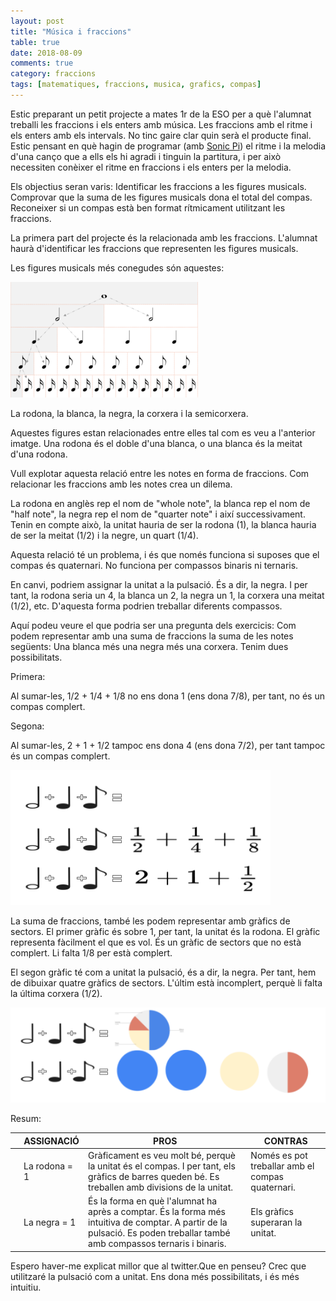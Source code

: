 ```yaml
---
layout: post
title: "Música i fraccions"
table: true
date: 2018-08-09
comments: true
category: fraccions
tags: [matematiques, fraccions, musica, grafics, compas]
---
```


Estic preparant un petit projecte a mates 1r de la ESO per a què l'alumnat treballi les fraccions i els enters amb música. Les fraccions amb el ritme i els enters amb els intervals. No tinc gaire clar quin serà el producte final. Estic pensant en què hagin de programar (amb [Sonic Pi](https://sonic-pi.net/)) el ritme i la melodia d'una canço que a ells els hi agradi i tinguin la partitura, i per això necessiten conèixer el ritme en fraccions i els enters per la melodia.

Els objectius seran varis: Identificar les fraccions a les figures musicals. Comprovar que la suma de les figures musicals dona el total del compas. Reconeixer si un compas està ben format rítmicament utilitzant les fraccions.

La primera part del projecte és la relacionada amb les fraccions. L'alumnat haurà d'identificar les fraccions que representen les figures musicals.

Les figures musicals més conegudes són aquestes:

![Notes Musicals](/assets/img/notesmusicals.png)

La rodona, la blanca, la negra, la corxera i la semicorxera.

Aquestes figures estan relacionades entre elles tal com es veu a l'anterior imatge. Una rodona és el doble d'una blanca, o una blanca és la meitat d'una rodona.

Vull explotar aquesta relació entre les notes en forma de fraccions. Com relacionar les fraccions amb les notes crea un dilema.

La rodona en anglès rep el nom de "whole note", la blanca rep el nom de "half note", la negra rep el nom de "quarter note" i així successivament. Tenin en compte això, la unitat hauria de ser la rodona (1), la blanca hauria de ser la meitat (1/2) i la negre, un quart (1/4).

Aquesta relació té un problema, i és que només funciona si suposes que el compas és quaternari. No funciona per compassos binaris ni ternaris.

En canvi, podriem assignar la unitat a la pulsació. És a dir, la negra. I per tant, la rodona seria un 4, la blanca un 2, la negra un 1, la corxera una meitat (1/2), etc. D'aquesta forma podrien treballar diferents compassos.

Aquí podeu veure el que podria ser una pregunta dels exercicis: Com podem representar amb una suma de fraccions la suma de les notes següents: Una blanca més una negra més una corxera. Tenim dues possibilitats.

Primera:

Al sumar-les, 1/2 + 1/4 + 1/8 no ens dona 1 (ens dona 7/8), per tant, no és un compas complert.

Segona:

Al sumar-les, 2 + 1 + 1/2 tampoc ens dona 4 (ens dona 7/2), per tant tampoc és un compas complert.

![Notes Musicals](/assets/img/sumafraccions.png)

La suma de fraccions, també les podem representar amb gràfics de sectors. El primer gràfic és sobre 1, per tant, la unitat és la rodona. El gràfic representa fàcilment el que es vol. És un gràfic de sectors que no està complert. Li falta 1/8 per està complert.

El segon gràfic té com a unitat la pulsació, és a dir, la negra. Per tant, hem de dibuixar quatre gràfics de sectors. L'últim està incomplert, perquè li falta la última corxera (1/2).

![Notes Musicals](/assets/img/grafics.png)

Resum:

|   | ASSIGNACIÓ | PROS | CONTRAS  |
|---|------------|-------------|--|
|   | La rodona = 1 | Gràficament es veu molt bé, perquè la unitat és el compas. I per tant, els gràfics de barres queden bé.  Es treballen amb divisions de la unitat. | Només es pot treballar amb el compas quaternari. |
|   | La negra = 1 | És la forma en què l'alumnat ha après a comptar.  És la forma més intuitiva de comptar. A partir de la pulsació. Es poden treballar també amb compassos ternaris i binaris. | Els gràfics superaran la unitat.  |

Espero haver-me explicat millor que al twitter.Que en penseu? Crec que utilitzaré la pulsació com a unitat. Ens dona més possibilitats, i és més intuitiu.
